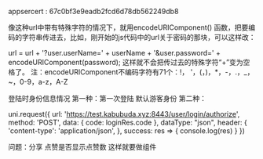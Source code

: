 appsercert : 67c0bf3e9eadb2fcd6d78db562249db8

像这种url中带有特殊字符的情况下，就用encodeURIComponent() 函数，把要编码的字符串传进去，比如，刚开始的js代码中的url关于密码的那块，可以这样改：

url = url + '?user.userName=' + userName + '&user.password=' + encodeURIComponent(password);
这样就不会把传过去的特殊字符“+”变为空格了。
注：encodeURIComponent不编码字符有71个：!， '，(，)，*，-，.，_，~，0-9，a-z，A-Z

登陆时身份信息情况
第一种：第一次登陆 默认游客身份
第二种：


uni.request({
	url: 'https://test.kabubuda.xyz:8443/user/login/authorize',
	method: 'POST',
	data: {
		code: loginRes.code
	},
	dataType: "json",
	header: {
		'content-type': 'application/json',
	},
	success: res => {
		console.log(res)
	}
})

问题：分享 点赞是否显示点赞数 这样就要做组件
